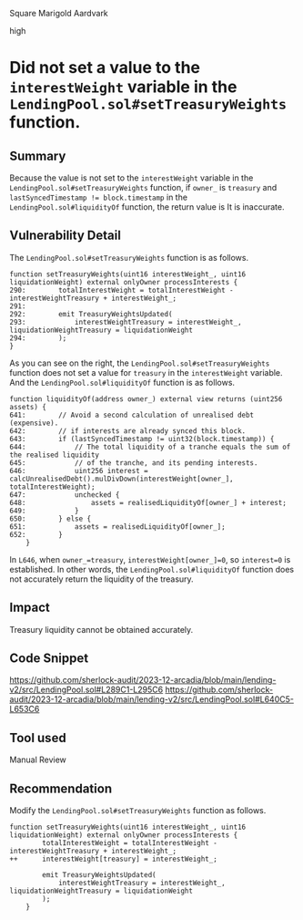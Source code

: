 Square Marigold Aardvark

high

# Did not set a value to the `interestWeight` variable in the `LendingPool.sol#setTreasuryWeights` function.

## Summary
Because the value is not set to the `interestWeight` variable in the `LendingPool.sol#setTreasuryWeights` function, if `owner_` is `treasury` and `lastSyncedTimestamp != block.timestamp` in the `LendingPool.sol#liquidityOf` function, the return value is It is inaccurate.
## Vulnerability Detail
The `LendingPool.sol#setTreasuryWeights` function is as follows.
```solidity
function setTreasuryWeights(uint16 interestWeight_, uint16 liquidationWeight) external onlyOwner processInterests {
290:        totalInterestWeight = totalInterestWeight - interestWeightTreasury + interestWeight_;
291:
292:        emit TreasuryWeightsUpdated(
293:            interestWeightTreasury = interestWeight_, liquidationWeightTreasury = liquidationWeight
294:        );
}
```
As you can see on the right, the `LendingPool.sol#setTreasuryWeights` function does not set a value for `treasury` in the `interestWeight` variable.
And the `LendingPool.sol#liquidityOf` function is as follows.
```solidity
function liquidityOf(address owner_) external view returns (uint256 assets) {
641:        // Avoid a second calculation of unrealised debt (expensive).
642:        // if interests are already synced this block.
643:        if (lastSyncedTimestamp != uint32(block.timestamp)) {
644:            // The total liquidity of a tranche equals the sum of the realised liquidity
645:            // of the tranche, and its pending interests.
646:            uint256 interest = calcUnrealisedDebt().mulDivDown(interestWeight[owner_], totalInterestWeight);
647:            unchecked {
648:                assets = realisedLiquidityOf[owner_] + interest;
649:            }
650:        } else {
651:            assets = realisedLiquidityOf[owner_];
652:        }
    }
```
In `L646`, when `owner_=treasury`, `interestWeight[owner_]=0`, so `interest=0` is established.
In other words, the `LendingPool.sol#liquidityOf` function does not accurately return the liquidity of the treasury.
## Impact
Treasury liquidity cannot be obtained accurately.
## Code Snippet
https://github.com/sherlock-audit/2023-12-arcadia/blob/main/lending-v2/src/LendingPool.sol#L289C1-L295C6
https://github.com/sherlock-audit/2023-12-arcadia/blob/main/lending-v2/src/LendingPool.sol#L640C5-L653C6
## Tool used

Manual Review

## Recommendation
Modify the `LendingPool.sol#setTreasuryWeights` function as follows.
```solidity
function setTreasuryWeights(uint16 interestWeight_, uint16 liquidationWeight) external onlyOwner processInterests {
        totalInterestWeight = totalInterestWeight - interestWeightTreasury + interestWeight_;
++      interestWeight[treasury] = interestWeight_;

        emit TreasuryWeightsUpdated(
            interestWeightTreasury = interestWeight_, liquidationWeightTreasury = liquidationWeight
        );
    }
```

